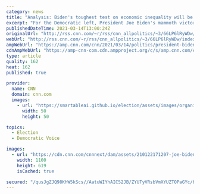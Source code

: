 ```yaml
---
category: news
title: "Analysis: Biden's toughest test on economic inequality will be reinvigorating the labor movement"
excerpt: "For the Democratic left, President Joe Biden's mammoth victory on Covid relief has inspired new hope of rebalancing America's increasingly unequal economy.\n    \n"
publishedDateTime: 2021-03-14T13:00:24Z
originalUrl: "http://rss.cnn.com/~r/rss/cnn_allpolitics/~3/66LP6lRyWDw/index.html"
webUrl: "http://rss.cnn.com/~r/rss/cnn_allpolitics/~3/66LP6lRyWDw/index.html"
ampWebUrl: "https://amp.cnn.com/cnn/2021/03/14/politics/president-biden-labor-unions-economic-inequality/index.html"
cdnAmpWebUrl: "https://amp-cnn-com.cdn.ampproject.org/c/s/amp.cnn.com/cnn/2021/03/14/politics/president-biden-labor-unions-economic-inequality/index.html"
type: article
quality: 162
heat: 162
published: true

provider:
  name: CNN
  domain: cnn.com
  images:
    - url: "https://smartableai.github.io/election/assets/images/organizations/cnn.com-50x50.jpg"
      width: 50
      height: 50

topics:
  - Election
  - Democratic Voice

images:
  - url: "https://cdn.cnn.com/cnnnext/dam/assets/210122171207-joe-biden-unions-1010-file-super-tease.jpg"
    width: 1100
    height: 619
    isCached: true

secured: "/qusJgZJQ98KhW5kScs//AatuWIYhAIC52JB/ZYUTyVRsbVmXYUZTOPaGYc/bBFrEj90+TVlwvmULnqn6NrsihHqOf+fpvQZm7zgKlQPWwHtvikAyOF/tp6P400VX1nmkF0bdYd6peEOz09JrbnlSbrqbPDMd8ulCE7sLrY6UUS7cDQDpvB51Qupnfy+CLnofGsrc29+XGQKG1NKMtlaDL9yYs+MJ+erkgv2HqRPe0lauWiVq7Y9q1eXebUgVr/JQWt+ax82f4hg0ena7g1FTozRV4c7jyKMApupM9WWlSYushASfrCDeOJgwsNGW5xs+3bqpeJhzynE+p8IQQH3bMbG3c9ZS5clpff8uhYAWZU=;nJa7xGO6vbSxXuwWA2w9+g=="
---
```



